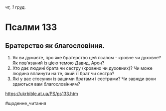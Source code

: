 
_чт, 1 груд._

# Псалми 133

## Братерство як благословіння.
1. Як ви думаєте, про яке братерство цей псалом - кровне чи духовне? Як пов'язаний із цією темою Давид, Арон?
2. Хто дає людині брата чи сестру (кровних чи духовних)? Чи може людина вплинути на те, який її брат чи сестра?
3. Які у вас стосунки із вашими братами і сестрами? Чи завжди вони здаються вам благословінням?

https://ukrbible.at.ua/PS/ps133.htm

#щоденне_читання
